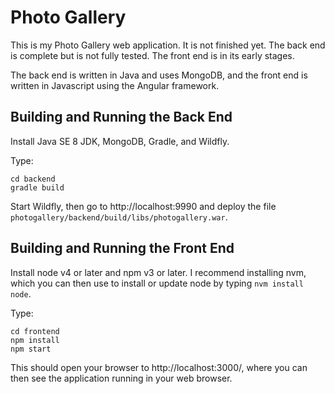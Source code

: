 # Photo Gallery

This is my Photo Gallery web application.  It is not finished yet.  The back end is complete but is not fully tested.  The front end is in its early stages.

The back end is written in Java and uses MongoDB, and the front end is written in Javascript using the Angular framework.

## Building and Running the Back End

Install Java SE 8 JDK, MongoDB, Gradle, and Wildfly.

Type:
```
cd backend
gradle build
```

Start Wildfly, then go to http://localhost:9990 and deploy the file `photogallery/backend/build/libs/photogallery.war`.

## Building and Running the Front End

Install node v4 or later and npm v3 or later.  I recommend installing nvm, which you can then use to install or update node by typing `nvm install node`.

Type:
```
cd frontend
npm install
npm start
```

This should open your browser to http://localhost:3000/, where you can then see the application running in your web browser.
